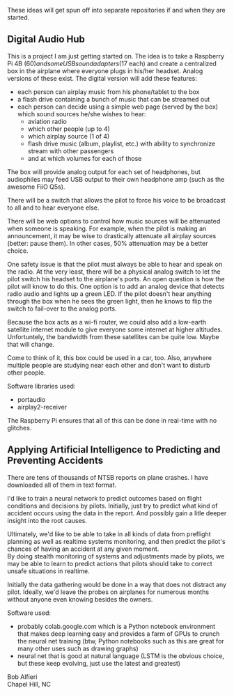 These ideas will get spun off into separate repositories if and when they are started.

## Digital Audio Hub

This is a project I am just getting started on.  The idea is to take a Raspberry Pi 4B ($60) and
some USB sound adapters ($17 each) and create a centralized box in the airplane where everyone
plugs in his/her headset.  Analog versions of these exist.  The digital version will add these features:

* each person can airplay music from his phone/tablet to the box
* a flash drive containing a bunch of music that can be streamed out
* each person can decide using a simple web page (served by the box) which sound sources he/she wishes to hear:
  * aviation radio
  * which other people (up to 4)
  * which airplay source (1 of 4)
  * flash drive music (album, playlist, etc.) with ability to synchronize stream with other passengers
  * and at which volumes for each of those

The box will provide analog output for each set of headphones, but audiophiles may feed USB output to their own headphone amp (such as the awesome FiiO Q5s).

There will be a switch that allows the pilot to force his voice to be broadcast to all and to 
hear everyone else.

There will be web options to control how music sources will be attenuated when someone is speaking.  For 
example, when the pilot is making an announcement, it may be wise to drastically attenuate all airplay sources
(better: pause them).  In other cases, 50% attenuation may be a better choice.

One safety issue is that the pilot must always be able to hear and speak on the radio.
At the very least, there will
be a physical analog switch to let the pilot switch his headset to the airplane's ports.  An open question
is how the pilot will know to do this.  One option is to add an analog device that detects radio audio
and lights up a green LED.  If the pilot doesn't hear anything through the box when he sees the green light, 
then he knows to flip the switch to fail-over to the analog ports.

Because the box acts as a wi-fi router, we could also add a low-earth satellite internet module to
give everyone some internet at higher altitudes.  Unfortuntely, the bandwidth from these satellites can be 
quite low.  Maybe that will change.

Come to think of it, this box could be used in a car, too.  Also, anywhere multiple people are studying near each other
and don't want to disturb other people.

Software libraries used:
* portaudio
* airplay2-receiver

The Raspberry Pi ensures that all of this can be done in real-time with no glitches.

## Applying Artificial Intelligence to Predicting and Preventing Accidents

There are tens of thousands of NTSB reports on plane crashes.  I have downloaded all of them in text format.

I'd like to train a neural network to predict outcomes based on flight conditions and 
decisions by pilots.  Initially, just try to predict what kind of accident occurs using the data in the 
report.  And possibly gain a litle deeper insight into the root causes.

Ultimately, we'd like to be able to take in all kinds of data from preflight planning as well as realtime
systems monitoring, and then predict the pilot's chances of having an accident at any given moment.  
By doing stealth monitoring of systems and adjustments made by pilots, we may be able to 
learn to predict actions that pilots should take to correct unsafe situations in realtime.

Initially the data gathering would be done in a way that does not distract any pilot.  Ideally, we'd leave 
the probes on airplanes for numerous months without anyone even knowing besides the owners.

Software used:
* probably colab.google.com which is a Python notebook environment that makes deep learning easy and provides a farm of GPUs to crunch the neural net training (btw, Python notebooks such as this are great for many other
uses such as drawing graphs)
* neural net that is good at natural language (LSTM is the obvious choice, but these keep evolving, just
use the latest and greatest)

Bob Alfieri<br>
Chapel Hill, NC
